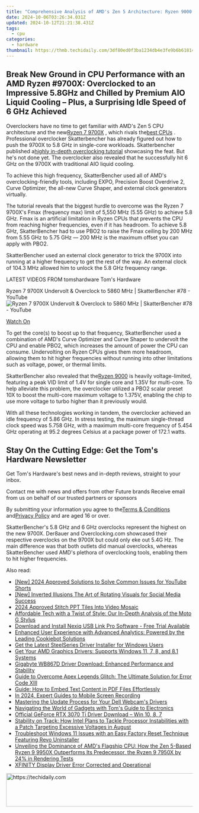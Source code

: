 ```yaml
---
title: "Comprehensive Analysis of AMD's Zen 5 Architecture: Ryzen 9000 Series & AI 300 Performance with Insights on RDNA 3.5 GPU & XDNA Evolution"
date: 2024-10-06T03:26:34.031Z
updated: 2024-10-12T21:21:38.431Z
tags:
  - cpu
categories:
  - hardware
thumbnail: https://thmb.techidaily.com/3df80ed0f3ba1234db4e3fe9b6b618140f5c8ecbd00a02e86f21f161aa5eef49.jpg
---
```


## Break New Ground in CPU Performance with an AMD Ryzen #9700X: Overclocked to an Impressive 5.8GHz and Chilled by Premium AIO Liquid Cooling – Plus, a Surprising Idle Speed of 6 GHz Achieved

Overclockers have no time to get familiar with AMD's Zen 5 CPU architecture and the new[Ryzen 7 9700X](https://www.tomshardware.com/pc-components/cpus/amd-ryzen-5-9600x-cpu-review) , which rivals the[best CPUs](https://www.tomshardware.com/reviews/best-cpus,3986.html) . Professional overclocker Skatterbencher has already figured out how to push the 9700X to 5.8 GHz in single-core workloads. Skatterbencher published a[highly in-depth overclocking tutorial](https://skatterbencher.com/2024/08/07/skatterbencher-78-ryzen-7-9700x-overclocked-to-5860-mhz/) showcasing the feat. But he's not done yet. The overclocker also revealed that he successfully hit 6 GHz on the 9700X with traditional AIO liquid cooling.

 To achieve this high frequency, SkatterBencher used all of AMD's overclocking-friendly tools, including EXPO, Precision Boost Overdrive 2, Curve Optimizer, the all-new Curve Shaper, and external clock generators virtually.

 The tutorial reveals that the biggest hurdle to overcome was the Ryzen 7 9700X's Fmax (frequency max) limit of 5,550 MHz (5.55 GHz) to achieve 5.8 GHz. Fmax is an artificial limitation in Ryzen CPUs that prevents the CPU from reaching higher frequencies, even if it has headroom. To achieve 5.8 GHz, SkatterBencher had to use PBO2 to raise the Fmax ceiling by 200 MHz from 5.55 GHz to 5.75 GHz — 200 MHz is the maximum offset you can apply with PBO2\.

 SkatterBencher used an external clock generator to trick the 9700X into running at a higher frequency to get the rest of the way. An external clock of 104.3 MHz allowed him to unlock the 5.8 GHz frequency range.

 LATEST VIDEOS FROM tomshardware Tom's Hardware

 Ryzen 7 9700X Undervolt & Overclock to 5860 MHz | SkatterBencher #78 - YouTube ![Ryzen 7 9700X Undervolt & Overclock to 5860 MHz | SkatterBencher #78 - YouTube](https://img.youtube.com/vi/3GV7q6CV7GY/maxresdefault.jpg)

[Watch On](https://youtu.be/3GV7q6CV7GY)

 To get the core(s) to boost up to that frequency, SkatterBencher used a combination of AMD's Curve Optimizer and Curve Shaper to undervolt the CPU and enable PBO2, which increases the amount of power the CPU can consume. Undervolting on Ryzen CPUs gives them more headroom, allowing them to hit higher frequencies without running into other limitations such as voltage, power, or thermal limits.

 SkatterBencher also revealed that the[Ryzen 9000](https://www.tomshardware.com/pc-components/cpus/amd-announces-zen-5-ryzen-9000-processors-launches-in-july-four-new-ryzen-9-7-and-5-processors-with-a-16-ipc-improvement) is heavily voltage-limited, featuring a peak VID limit of 1.4V for single core and 1.35V for multi-core. To help alleviate this problem, the overclocker utilized a PBO2 scalar preset 10X to boost the multi-core maximum voltage to 1.375V, enabling the chip to use more voltage to turbo higher than it previously would.

 With all these technologies working in tandem, the overclocker achieved an idle frequency of 5.86 GHz. In stress testing, the maximum single-thread clock speed was 5.758 GHz, with a maximum multi-core frequency of 5.454 GHz operating at 95.2 degrees Celsius at a package power of 172.1 watts.

## Stay On the Cutting Edge: Get the Tom's Hardware Newsletter

 Get Tom's Hardware's best news and in-depth reviews, straight to your inbox.

 Contact me with news and offers from other Future brands  Receive email from us on behalf of our trusted partners or sponsors

 By submitting your information you agree to the[Terms & Conditions](https://futureplc.com/terms-conditions/) and[Privacy Policy](https://futureplc.com/privacy-policy/) and are aged 16 or over.

 SkatterBencher's 5.8 GHz and 6 GHz overclocks represent the highest on the new 9700X. Der8auer and Overclocking.com showcased their respective overclocks on the 9700X but could only eke out 5.4G Hz. The main difference was that both outlets did manual overclocks, whereas SkatterBencher used AMD's plethora of overclocking tools, enabling them to hit higher frequencies.

<ins class="adsbygoogle"
     style="display:block"
     data-ad-format="autorelaxed"
     data-ad-client="ca-pub-7571918770474297"
     data-ad-slot="1223367746"></ins>

<ins class="adsbygoogle"
     style="display:block"
     data-ad-client="ca-pub-7571918770474297"
     data-ad-slot="8358498916"
     data-ad-format="auto"
     data-full-width-responsive="true"></ins>

<span class="atpl-alsoreadstyle">Also read:</span>
<div><ul>
<li><a href="https://youtube-sure.techidaily.com/024-approved-solutions-to-solve-common-issues-for-youtube-shorts/"><u>[New] 2024 Approved Solutions to Solve Common Issues for YouTube Shorts</u></a></li>
<li><a href="https://instagram-videos.techidaily.com/new-inverted-illusions-the-art-of-rotating-visuals-for-social-media-success/"><u>[New] Inverted Illusions The Art of Rotating Visuals for Social Media Success</u></a></li>
<li><a href="https://screen-video-capture.techidaily.com/2024-approved-stitch-ppt-tiles-into-video-mosaic/"><u>2024 Approved Stitch PPT Tiles Into Video Mosaic</u></a></li>
<li><a href="https://buynow-info.techidaily.com/affordable-tech-with-a-twist-of-style-our-in-depth-analysis-of-the-moto-g-stylus/"><u>Affordable Tech with a Twist of Style: Our In-Depth Analysis of the Moto G Stylus</u></a></li>
<li><a href="https://hardware-help.techidaily.com/download-and-install-nexiq-usb-link-pro-software-free-trial-available/"><u>Download and Install Nexiq USB Link Pro Software - Free Trial Available</u></a></li>
<li><a href="https://discover-best.techidaily.com/enhanced-user-experience-with-advanced-analytics-powered-by-the-leading-cookiebot-solutions/"><u>Enhanced User Experience with Advanced Analytics: Powered by the Leading Cookiebot Solutions</u></a></li>
<li><a href="https://hardware-help.techidaily.com/get-the-latest-steelseries-driver-installer-for-windows-users/"><u>Get the Latest SteelSeries Driver Installer for Windows Users</u></a></li>
<li><a href="https://hardware-help.techidaily.com/get-your-amd-graphics-drivers-supports-windows-11-7-8-and-81-systems/"><u>Get Your AMD Graphics Drivers: Supports Windows 11, 7, 8, and 8.1 Systems</u></a></li>
<li><a href="https://hardware-help.techidaily.com/gigabyte-wb867d-driver-download-enhanced-performance-and-stability/"><u>Gigabyte WB867D Driver Download: Enhanced Performance and Stability</u></a></li>
<li><a href="https://program-issues.techidaily.com/guide-to-overcome-apex-legends-glitch-the-ultimate-solution-for-error-code/"><u>Guide to Overcome Apex Legends Glitch: The Ultimate Solution for Error Code ⅩⅢ</u></a></li>
<li><a href="https://discover-fantastic.techidaily.com/guide-how-to-embed-text-content-in-pdf-files-effortlessly/"><u>Guide: How to Embed Text Content in PDF Files Effortlessly</u></a></li>
<li><a href="https://digital-screen-recording.techidaily.com/in-2024-expert-guides-to-mobile-screen-recording/"><u>In 2024, Expert Guides to Mobile Screen Recording</u></a></li>
<li><a href="https://hardware-help.techidaily.com/mastering-the-update-process-for-your-dell-webcams-drivers/"><u>Mastering the Update Process for Your Dell Webcam's Drivers</u></a></li>
<li><a href="https://hardware-help.techidaily.com/navigating-the-world-of-gadgets-with-toms-guide-to-electronics/"><u>Navigating the World of Gadgets with Tom's Guide to Electronics</u></a></li>
<li><a href="https://hardware-help.techidaily.com/1722969749187-official-geforce-rtx-3070-ti-driver-download-win-10-8-7/"><u>Official GeForce RTX 3070 Ti Driver Download – Win 10, 8, 7</u></a></li>
<li><a href="https://hardware-help.techidaily.com/stability-on-track-how-intel-plans-to-tackle-processor-instabilities-with-a-patch-targeting-excessive-voltages-in-august/"><u>Stability on Track: How Intel Plans to Tackle Processor Instabilities with a Patch Targeting Excessive Voltages in August</u></a></li>
<li><a href="https://win-forum.techidaily.com/troubleshoot-windows-11-issues-with-an-easy-factory-reset-technique-featuring-revo-uninstaller/"><u>Troubleshoot Windows 11 Issues with an Easy Factory Reset Technique Featuring Revo Uninstaller</u></a></li>
<li><a href="https://hardware-help.techidaily.com/unveiling-the-dominance-of-amds-flagship-cpu-how-the-zen-5-based-ryzen-9-9950x-outperforms-its-predecessor-the-ryzen-9-7950x-by-24-in-rendering-tests/"><u>Unveiling the Dominance of AMD's Flagship CPU: How the Zen 5-Based Ryzen 9 9950X Outperforms Its Predecessor, the Ryzen 9 7950X by 24% in Rendering Tests</u></a></li>
<li><a href="https://graphic-issues.techidaily.com/xfinity-display-driver-error-corrected-and-operational/"><u>XFINITY Display Driver Error Corrected and Operational</u></a></li>
</ul></div>

<!-- affiliate ads begin -->
<a href="https://ephamedtechinc.pxf.io/c/5597632/2137227/26400" target="_top" id="2137227">
  <img src="//a.impactradius-go.com/display-ad/26400-2137227" border="0" alt="https://techidaily.com" width="728" height="90"/>
</a>
<img height="0" width="0" src="https://ephamedtechinc.pxf.io/i/5597632/2137227/26400" style="position:absolute;visibility:hidden;" border="0" />
<!-- affiliate ads end -->


